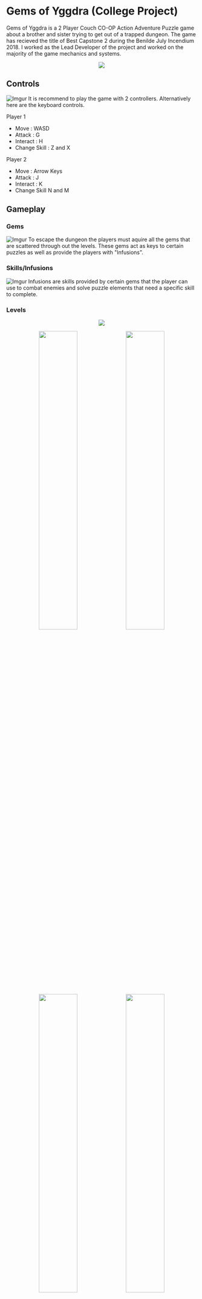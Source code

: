 # Gems of Yggdra (College Project)
Gems of Yggdra is a 2 Player Couch CO-OP Action Adventure Puzzle game about a brother and sister trying to get out of a trapped dungeon. The game has recieved the title of Best Capstone 2 during the Benilde July Incendium 2018. 
I worked as the Lead Developer of the project and worked on the majority of the game mechanics and systems.

<p align="center">
  <img src="https://i.imgur.com/l75Ddh2.jpg">
</p>

## Controls
![Imgur](https://i.imgur.com/LYv6zsu.png)
It is recommend to play the game with 2 controllers. Alternatively here are the keyboard controls.

Player 1

- Move : WASD
- Attack : G
- Interact : H
- Change Skill : Z and X


Player 2
- Move : Arrow Keys
- Attack : J
- Interact : K
- Change Skill N and M
 
## Gameplay

### Gems
![Imgur](https://i.imgur.com/dOAEcDp.png)
To escape the dungeon the players must aquire all the gems that are scattered through out the levels. These gems act as keys to certain puzzles as well as provide the players with "Infusions".

### Skills/Infusions
![Imgur](https://i.imgur.com/w8SgUAq.png)
Infusions are skills provided by certain gems that the player can use to combat enemies and solve puzzle elements that need a specific skill to complete.

### Levels
<p align="center">
  <img src="https://i.imgur.com/WDFa202.png">
</p>

<p align="center">
<img src="https://i.imgur.com/X6wiXGz.png" width="45%"></img> 
<img src="https://i.imgur.com/9XKrhw2.png" width="45%"></img>
<img src="https://i.imgur.com/H56Zr02.png" width="45%"></img> 
<img src="https://i.imgur.com/7PMk4yn.png" width="45%"></img>
</p>
Levels feauture a variety of handcrafted interactable puzzles and enemies to challenge the player as they progress throught the game.
